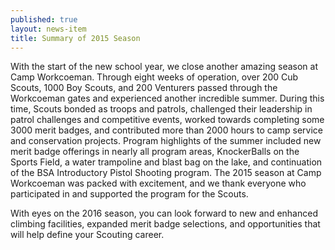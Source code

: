 ```yaml
---
published: true
layout: news-item
title: Summary of 2015 Season
---
```


With the start of the new school year, we close another amazing season at Camp
Workcoeman. Through eight weeks of operation, over 200 Cub Scouts, 1000
Boy Scouts, and 200 Venturers passed through the Workcoeman gates and
experienced another incredible summer. During this time, Scouts bonded as
troops and patrols, challenged their leadership in patrol challenges and
competitive events, worked towards completing some 3000 merit badges,
and contributed more than 2000 hours to camp service and conservation
projects. Program highlights of the summer included new merit badge offerings in
nearly all program areas, KnockerBalls on the Sports Field, a water trampoline
and blast bag on the lake, and continuation of the BSA Introductory Pistol
Shooting program. The 2015 season at Camp Workcoeman was packed with
excitement, and we thank everyone who participated in and supported the program
for the Scouts.

With eyes on the 2016 season, you can look forward to new and enhanced climbing
facilities, expanded merit badge selections, and opportunities that will help
define your Scouting career.
